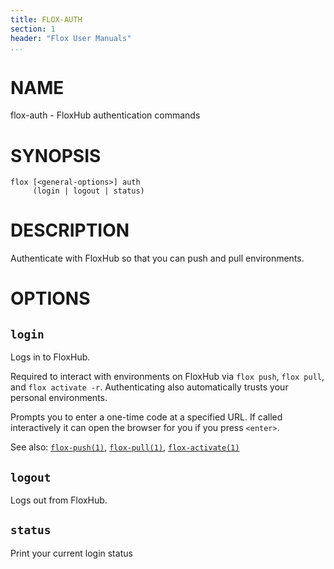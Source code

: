 ```yaml
---
title: FLOX-AUTH
section: 1
header: "Flox User Manuals"
...
```



# NAME

flox-auth - FloxHub authentication commands

# SYNOPSIS

```
flox [<general-options>] auth
     (login | logout | status)
```

# DESCRIPTION

Authenticate with FloxHub so that you can push and pull environments.

# OPTIONS

## `login`
Logs in to FloxHub.

Required to interact with environments on FloxHub via `flox push`,
`flox pull`, and `flox activate -r`.
Authenticating also automatically trusts your personal environments.

Prompts you to enter a one-time code at a specified URL.
If called interactively it can open the browser for you if you press `<enter>`.

See also:
[`flox-push(1)`](./flox-push.md),
[`flox-pull(1)`](./flox-pull.md),
[`flox-activate(1)`](./flox-activate.md)

## `logout`

Logs out from FloxHub.

## `status`

Print your current login status
